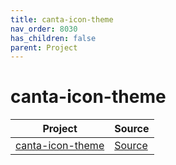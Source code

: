 ```yaml
---
title: canta-icon-theme
nav_order: 8030
has_children: false
parent: Project
---
```



# canta-icon-theme

| Project | Source |
| --- | --- |
| [canta-icon-theme](https://github.com/samwhelp/theme-factory-canta/tree/main/project/canta-icon-theme) | [Source](https://github.com/vinceliuice/Canta-theme) |
